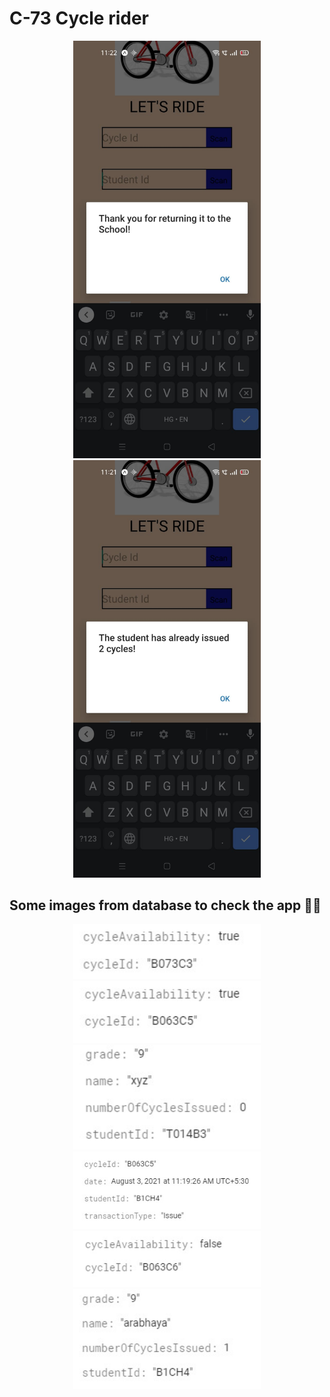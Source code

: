 # C-73 Cycle rider
<p align="center">
  <img src="https://github.com/Arabhya07092007/C-73-Cycle-ride/blob/main/img1.jpeg?raw=true" width="300" title="hover text">
   <img src="https://github.com/Arabhya07092007/C-73-Cycle-ride/blob/main/img2.jpeg?raw=true" width="300" title="hover text">
</p>
<h2>Some images from database to check the app 🙂😄</h2>
<p align="center"> 
  <img src="https://github.com/Arabhya07092007/C-73-Cycle-ride/blob/main/img3.jpeg?raw=true" width="300" title="hover text">
   <img src="https://github.com/Arabhya07092007/C-73-Cycle-ride/blob/main/img4.jpeg?raw=true" width="300" title="hover text">
   <img src="https://github.com/Arabhya07092007/C-73-Cycle-ride/blob/main/img5.jpeg?raw=true" width="300" title="hover text">
   <img src="https://github.com/Arabhya07092007/C-73-Cycle-ride/blob/main/img6.jpeg?raw=true" width="300" title="hover text">
   <img src="https://github.com/Arabhya07092007/C-73-Cycle-ride/blob/main/img7.jpeg?raw=true" width="300" title="hover text">
   <img src="https://github.com/Arabhya07092007/C-73-Cycle-ride/blob/main/img8.jpeg?raw=true" width="300" title="hover text">
</p>
